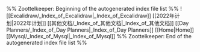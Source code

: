 %% Zoottelkeeper: Beginning of the autogenerated index file list  %%
 ![[Excalidraw/_Index_of_Excalidraw|_Index_of_Excalidraw]]
 [[2022年计划|2022年计划]]
 [[其他文档/_Index_of_其他文档|_Index_of_其他文档]]
 [[Day Planners/_Index_of_Day Planners|_Index_of_Day Planners]]
 [[Home|Home]]
 [[Mysql/_Index_of_Mysql|_Index_of_Mysql]]
%% Zoottelkeeper: End of the autogenerated index file list  %%
